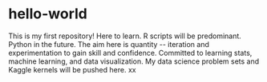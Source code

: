 # hello-world
This is my first repository! Here to learn. R scripts will be predominant. Python in the future. 
The aim here is quantity -- iteration and experimentation to gain skill and confidence. Committed to learning stats, machine learning, and data visualization. My data science problem sets and Kaggle kernels will be pushed here.
xx
